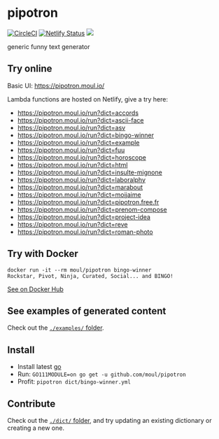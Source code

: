 # pipotron

[![CircleCI](https://circleci.com/gh/moul/pipotron.svg?style=svg)](https://circleci.com/gh/moul/pipotron)
[![Netlify Status](https://api.netlify.com/api/v1/badges/da26e7a7-179f-49b1-89b4-3103d382ee10/deploy-status)](https://app.netlify.com/sites/pipotron/deploys)
[![](https://images.microbadger.com/badges/image/moul/pipotron.svg)](https://microbadger.com/images/moul/pipotron "Get your own image badge on microbadger.com")

generic funny text generator

## Try online

Basic UI: https://pipotron.moul.io/

Lambda functions are hosted on Netlify, give a try here:

* https://pipotron.moul.io/run?dict=accords
* https://pipotron.moul.io/run?dict=ascii-face
* https://pipotron.moul.io/run?dict=asv
* https://pipotron.moul.io/run?dict=bingo-winner
* https://pipotron.moul.io/run?dict=example
* https://pipotron.moul.io/run?dict=fuu
* https://pipotron.moul.io/run?dict=horoscope
* https://pipotron.moul.io/run?dict=html
* https://pipotron.moul.io/run?dict=insulte-mignone
* https://pipotron.moul.io/run?dict=laboralphy
* https://pipotron.moul.io/run?dict=marabout
* https://pipotron.moul.io/run?dict=moijaime
* https://pipotron.moul.io/run?dict=pipotron.free.fr
* https://pipotron.moul.io/run?dict=prenom-compose
* https://pipotron.moul.io/run?dict=project-idea
* https://pipotron.moul.io/run?dict=reve
* https://pipotron.moul.io/run?dict=roman-photo

## Try with Docker

```console
docker run -it --rm moul/pipotron bingo-winner
Rockstar, Pivot, Ninja, Curated, Social... and BINGO!
```

[See on Docker Hub](https://hub.docker.com/r/moul/pipotron)

## See examples of generated content

Check out the [`./examples/` folder](./examples).

## Install

* Install latest [go](https://golang.org)
* Run: `GO111MODULE=on go get -u github.com/moul/pipotron`
* Profit: `pipotron dict/bingo-winner.yml`

## Contribute

Check out the [`./dict/` folder](./dict), and try updating an existing dictionary or creating a new one.
